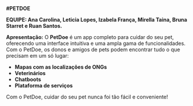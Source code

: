 **#PETDOE**

**EQUIPE:
Ana Carolina,
Leticia Lopes,
Izabela França,
Mirella Taina,
Bruna Starret e
Ruan Santos.**

**Apresentação:**
O **PetDoe** é um app completo para cuidar do seu pet, oferecendo uma interface intuitiva e uma ampla gama de funcionalidades. Com o PetDoe, os donos e amigos de pets podem encontrar tudo o que precisam em um só lugar:

- **Mapas com as localizações de ONGs**
- **Veterinários**
- **Chatboots**
- **Plataforma de serviços**

Com o PetDoe, cuidar do seu pet nunca foi tão fácil e conveniente!
